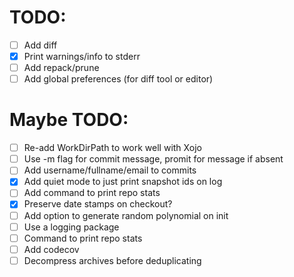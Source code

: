 # TODO:
- [ ] Add diff
- [x] Print warnings/info to stderr
- [ ] Add repack/prune
- [ ] Add global preferences (for diff tool or editor)

# Maybe TODO:
- [ ] Re-add WorkDirPath to work well with Xojo
- [ ] Use -m flag for commit message, promit for message if absent
- [ ] Add username/fullname/email to commits
- [x] Add quiet mode to just print snapshot ids on log
- [ ] Add command to print repo stats
- [x] Preserve date stamps on checkout?
- [ ] Add option to generate random polynomial on init
- [ ] Use a logging package 
- [ ] Command to print repo stats
- [ ] Add codecov
- [ ] Decompress archives before deduplicating
